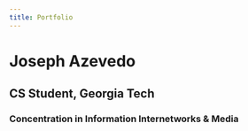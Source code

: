 ```yaml
---
title: Portfolio
---
```


# Joseph Azevedo

## CS Student, Georgia Tech

### Concentration in **Information Internetworks** & **Media**
